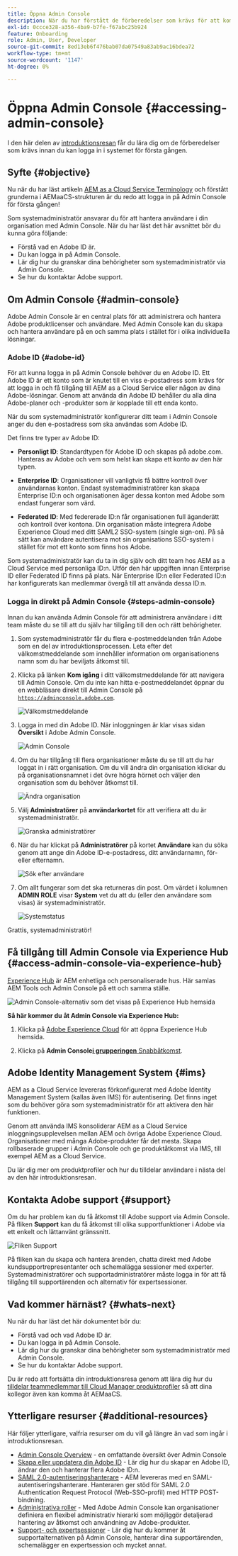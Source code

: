 ```yaml
---
title: Öppna Admin Console
description: När du har förstått de förberedelser som krävs för att komma igång och grunderna i AEM as a Cloud Service struktur är du redo att logga in på Admin Console för första gången.
exl-id: 0ccce328-a356-4ba9-b7fe-f67abc25b924
feature: Onboarding
role: Admin, User, Developer
source-git-commit: 8ed13eb6f476bab07da07549a83ab9ac16bdea72
workflow-type: tm+mt
source-wordcount: '1147'
ht-degree: 0%

---
```


# Öppna Admin Console {#accessing-admin-console}

I den här delen av [introduktionsresan](overview.md) får du lära dig om de förberedelser som krävs innan du kan logga in i systemet för första gången.

## Syfte {#objective}

Nu när du har läst artikeln [AEM as a Cloud Service Terminology](terminology.md) och förstått grunderna i AEMaaCS-strukturen är du redo att logga in på Admin Console för första gången!

Som systemadministratör ansvarar du för att hantera användare i din organisation med Admin Console. När du har läst det här avsnittet bör du kunna göra följande:

* Förstå vad en Adobe ID är.
* Du kan logga in på Admin Console.
* Lär dig hur du granskar dina behörigheter som systemadministratör via Admin Console.
* Se hur du kontaktar Adobe support.

## Om Admin Console {#admin-console}

Adobe Admin Console är en central plats för att administrera och hantera Adobe produktlicenser och användare. Med Admin Console kan du skapa och hantera användare på en och samma plats i stället för i olika individuella lösningar.

### Adobe ID {#adobe-id}

För att kunna logga in på Admin Console behöver du en Adobe ID. Ett Adobe ID är ett konto som är knutet till en viss e-postadress som krävs för att logga in och få tillgång till AEM as a Cloud Service eller någon av dina Adobe-lösningar. Genom att använda din Adobe ID behåller du alla dina Adobe-planer och -produkter som är kopplade till ett enda konto.

När du som systemadministratör konfigurerar ditt team i Admin Console anger du den e-postadress som ska användas som Adobe ID.

Det finns tre typer av Adobe ID:

* **Personligt ID**: Standardtypen för Adobe ID och skapas på adobe.com. Hanteras av Adobe och vem som helst kan skapa ett konto av den här typen.

* **Enterprise ID**: Organisationer vill vanligtvis få bättre kontroll över användarnas konton. Endast systemadministratörer kan skapa Enterprise ID:n och organisationen äger dessa konton med Adobe som endast fungerar som värd.

* **Federated ID**: Med federerade ID:n får organisationen full äganderätt och kontroll över kontona. Din organisation måste integrera Adobe Experience Cloud med ditt SAML2 SSO-system (single sign-on). På så sätt kan användare autentisera mot sin organisations SSO-system i stället för mot ett konto som finns hos Adobe.

Som systemadministratör kan du ta in dig själv och ditt team hos AEM as a Cloud Service med personliga ID:n. Utför den här uppgiften innan Enterprise ID eller Federated ID finns på plats. När Enterprise ID:n eller Federated ID:n har konfigurerats kan medlemmar övergå till att använda dessa ID:n.

### Logga in direkt på Admin Console {#steps-admin-console}

Innan du kan använda Admin Console för att administrera användare i ditt team måste du se till att du själv har tillgång till den och rätt behörigheter.

1. Som systemadministratör får du flera e-postmeddelanden från Adobe som en del av introduktionsprocessen. Leta efter det välkomstmeddelande som innehåller information om organisationens namn som du har beviljats åtkomst till.

1. Klicka på länken **Kom igång** i ditt välkomstmeddelande för att navigera till Admin Console. Om du inte kan hitta e-postmeddelandet öppnar du en webbläsare direkt till Admin Console på [`https://adminconsole.adobe.com`](https://adminconsole.adobe.com).

   ![Välkomstmeddelande](/help/journey-onboarding/assets/get-started-email.png)

1. Logga in med din Adobe ID. När inloggningen är klar visas sidan **Översikt** i Adobe Admin Console.

   ![Admin Console](/help/journey-onboarding/assets/get-started1.png)

1. Om du har tillgång till flera organisationer måste du se till att du har loggat in i rätt organisation. Om du vill ändra din organisation klickar du på organisationsnamnet i det övre högra hörnet och väljer den organisation som du behöver åtkomst till.

   ![Ändra organisation](/help/journey-onboarding/assets/admin-console-orgswitch.png)

1. Välj **Administratörer** på **användarkortet** för att verifiera att du är systemadministratör.

   ![Granska administratörer](/help/journey-onboarding/assets/get-started2.png)

1. När du har klickat på **Administratörer** på kortet **Användare** kan du söka genom att ange din Adobe ID-e-postadress, ditt användarnamn, för- eller efternamn.

   ![Sök efter användare](/help/journey-onboarding/assets/get-started3.png)

1. Om allt fungerar som det ska returneras din post. Om värdet i kolumnen **ADMIN ROLE** visar **System** vet du att du (eller den användare som visas) är systemadministratör.

   ![Systemstatus](/help/journey-onboarding/assets/get-started4.png)

Grattis, systemadministratör!

## Få tillgång till Admin Console via Experience Hub  {#access-admin-console-via-experience-hub}

[Experience Hub](/help/experience-hub.md) är AEM enhetliga och personaliserade hus. Här samlas AEM Tools och Admin Console på ett och samma ställe.

![Admin Console-alternativ som det visas på Experience Hub hemsida](/help/journey-onboarding/assets/experiencehub-adminconsole1.png)

**Så här kommer du åt Admin Console via Experience Hub:**

1. Klicka på [Adobe Experience Cloud](https://experience.adobe.com/#/@foundationinternal/home) för att öppna Experience Hub hemsida.

1. Klicka på **Admin Console**&#x200B;[**i grupperingen** Snabbåtkomst](https://experience.adobe.com).

## Adobe Identity Management System {#ims}

AEM as a Cloud Service levereras förkonfigurerat med Adobe Identity Management System (kallas även IMS) för autentisering. Det finns inget som du behöver göra som systemadministratör för att aktivera den här funktionen.

Genom att använda IMS konsoliderar AEM as a Cloud Service inloggningsupplevelsen mellan AEM och övriga Adobe Experience Cloud. Organisationer med många Adobe-produkter får det mesta. Skapa rollbaserade grupper i Admin Console och ge produktåtkomst via IMS, till exempel AEM as a Cloud Service.

Du lär dig mer om produktprofiler och hur du tilldelar användare i nästa del av den här introduktionsresan.

## Kontakta Adobe support {#support}

Om du har problem kan du få åtkomst till Adobe support via Admin Console. På fliken **Support** kan du få åtkomst till olika supportfunktioner i Adobe via ett enkelt och lättanvänt gränssnitt.

![Fliken Support](/help/journey-onboarding/assets/support-menu.png)

På fliken kan du skapa och hantera ärenden, chatta direkt med Adobe kundsupportrepresentanter och schemalägga sessioner med experter. Systemadministratörer och supportadministratörer måste logga in för att få tillgång till supportärenden och alternativ för expertsessioner.

## Vad kommer härnäst? {#whats-next}

Nu när du har läst det här dokumentet bör du:

* Förstå vad och vad Adobe ID är.
* Du kan logga in på Admin Console.
* Lär dig hur du granskar dina behörigheter som systemadministratör med Admin Console.
* Se hur du kontaktar Adobe support.

Du är redo att fortsätta din introduktionsresa genom att lära dig hur du [tilldelar teammedlemmar till Cloud Manager produktprofiler](assign-profiles-cloud-manager.md) så att dina kollegor även kan komma åt AEMaaCS.

## Ytterligare resurser {#additional-resources}

Här följer ytterligare, valfria resurser om du vill gå längre än vad som ingår i introduktionsresan.

* [Admin Console Overview](https://helpx.adobe.com/enterprise/using/admin-console.html) - en omfattande översikt över Admin Console
* [Skapa eller uppdatera din Adobe ID](https://helpx.adobe.com/ca/manage-account/using/create-update-adobe-id.html#HowtocreateorupdateyourAdobeID) - Lär dig hur du skapar en Adobe ID, ändrar den och hanterar flera Adobe ID:n.
* [SAML 2.0-autentiseringshanterare](https://experienceleague.adobe.com/en/docs/experience-manager-65/content/security/saml-2-0-authenticationhandler#) - AEM levereras med en SAML-autentiseringshanterare. Hanteraren ger stöd för SAML 2.0 Authentication Request Protocol (Web-SSO-profil) med HTTP POST-bindning.
* [Administrativa roller](https://helpx.adobe.com/enterprise/using/admin-roles.html) - Med Adobe Admin Console kan organisationer definiera en flexibel administrativ hierarki som möjliggör detaljerad hantering av åtkomst och användning av Adobe-produkter.
* [Support- och expertsessioner](https://helpx.adobe.com/enterprise/admin-guide.html/enterprise/using/support-for-experience-cloud.html) - Lär dig hur du kommer åt supportalternativen på Admin Console, hanterar dina supportärenden, schemalägger en expertsession och mycket annat.
